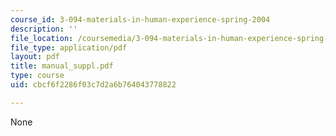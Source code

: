 ```yaml
---
course_id: 3-094-materials-in-human-experience-spring-2004
description: ''
file_location: /coursemedia/3-094-materials-in-human-experience-spring-2004/cbcf6f2286f03c7d2a6b764043778822_manual_suppl.pdf
file_type: application/pdf
layout: pdf
title: manual_suppl.pdf
type: course
uid: cbcf6f2286f03c7d2a6b764043778822

---
```

None